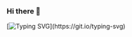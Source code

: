 ### Hi there 👋

[![Typing SVG](https://readme-typing-svg.demolab.com?font=Roboto+Mono&pause=1000&color=EE6DFF&center=verdadero&vCenter=verdadero&width=500&lines=En+la+ruta+de+ser+una+desarrolladora+web.)](https://git.io/typing-svg) 

<!--
**Lulimartinu/Lulimartinu** is a ✨ _special_ ✨ repository because its `README.md` (this file) appears on your GitHub profile.

Here are some ideas to get you started:

- 🔭 I’m currently working on ...
- 🌱 I’m currently learning ...
- 👯 I’m looking to collaborate on ...
- 🤔 I’m looking for help with ...
- 💬 Ask me about ...
- 📫 How to reach me: ...
- 😄 Pronouns: ...
- ⚡ Fun fact: ...
-->
